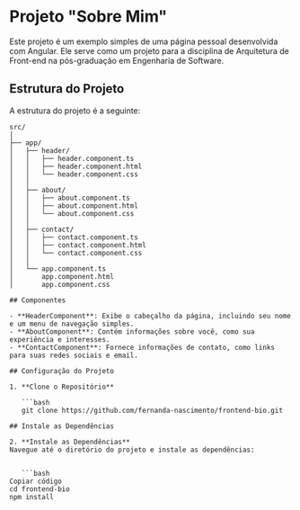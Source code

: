# Projeto "Sobre Mim"

Este projeto é um exemplo simples de uma página pessoal desenvolvida com Angular. Ele serve como um projeto para a disciplina de Arquitetura de Front-end na pós-graduação em Engenharia de Software.

## Estrutura do Projeto

A estrutura do projeto é a seguinte:

```plaintext
src/
│
├── app/
│   ├── header/
│   │   ├── header.component.ts
│   │   ├── header.component.html
│   │   └── header.component.css
│   │
│   ├── about/
│   │   ├── about.component.ts
│   │   ├── about.component.html
│   │   └── about.component.css
│   │
│   ├── contact/
│   │   ├── contact.component.ts
│   │   ├── contact.component.html
│   │   └── contact.component.css
│   │
│   └── app.component.ts
│       app.component.html
│       app.component.css

## Componentes

- **HeaderComponent**: Exibe o cabeçalho da página, incluindo seu nome e um menu de navegação simples.
- **AboutComponent**: Contém informações sobre você, como sua experiência e interesses.
- **ContactComponent**: Fornece informações de contato, como links para suas redes sociais e email.

## Configuração do Projeto

1. **Clone o Repositório**

   ```bash
   git clone https://github.com/fernanda-nascimento/frontend-bio.git

## Instale as Dependências

2. **Instale as Dependências**
Navegue até o diretório do projeto e instale as dependências:


   ```bash
Copiar código
cd frontend-bio
npm install
